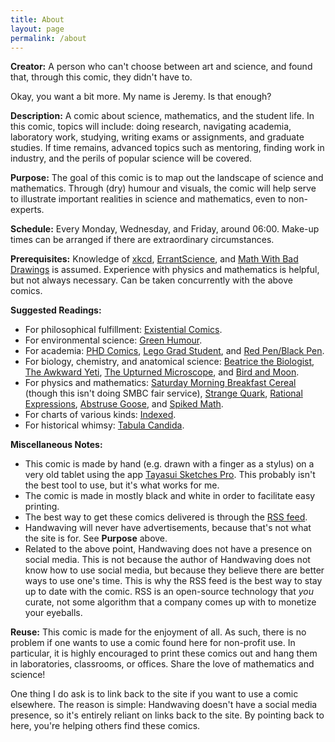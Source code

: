 ```yaml
---
title: About
layout: page
permalink: /about
---
```


**Creator:** A person who can't choose between art and science, and found that, through this comic, they didn't have to.

Okay, you want a bit more. My name is Jeremy. Is that enough?

**Description:** A comic about science, mathematics, and the student life. In this comic, topics will include: doing research, navigating academia, laboratory work, studying, writing exams or assignments, and graduate studies. If time remains, advanced topics such as mentoring, finding work in industry, and the perils of popular science will be covered.

**Purpose:** The goal of this comic is to map out the landscape of science and mathematics. Through (dry) humour and visuals, the comic will help serve to illustrate important realities in science and mathematics, even to non-experts.

**Schedule:** Every Monday, Wednesday, and Friday, around 06:00. Make-up times can be arranged if there are extraordinary circumstances.

**Prerequisites:** Knowledge of [xkcd](xkcd.com), [ErrantScience](errantscience.com), and [Math With Bad Drawings](mathwithbaddrawings.com) is assumed. Experience with physics and mathematics is helpful, but not always necessary. Can be taken concurrently with the above comics.

**Suggested Readings:**
  - For philosophical fulfillment: [Existential Comics](existentialcomics.com).
  - For environmental science: [Green Humour](http://www.greenhumour.com).
  - For academia: [PHD Comics](http://phdcomics.com), [Lego Grad Student](https://legogradstudent.tumblr.com), and [Red Pen/Black Pen](https://redpenblackpen.tumblr.com).
  - For biology, chemistry, and anatomical science: [Beatrice the Biologist](http://www.beatricebiologist.com), [The Awkward Yeti](http://theawkwardyeti.com), [The Upturned Microscope](https://theupturnedmicroscope.com), and [Bird and Moon](http://www.birdandmoon.com).
  - For physics and mathematics: [Saturday Morning Breakfast Cereal](https://www.smbc-comics.com) (though this isn't doing SMBC fair service), 
 [Strange Quark](https://sqcomic.com), [Rational Expressions](https://blueshirtkhakipants.com), [Abstruse Goose](abstrusegoose.com), and [Spiked Math](http://spikedmath.com).
  - For charts of various kinds: [Indexed](http://thisisindexed.com).
  - For historical whimsy: [Tabula Candida](https://tabulacandida.wordpress.com).


**Miscellaneous Notes:**
  - This comic is made by hand (e.g. drawn with a finger as a stylus) on a very old tablet using the app [Tayasui Sketches Pro](http://tayasui.com/sketches/). This probably isn't the best tool to use, but it's what works for me.
  - The comic is made in mostly black and white in order to facilitate easy printing.
  - The best way to get these comics delivered is through the [RSS feed]({site.url}/feed).
  - Handwaving will never have advertisements, because that's not what the site is for. See **Purpose** above.
  - Related to the above point, Handwaving does not have a presence on social media. This is not because the author of Handwaving does not know how to use social media, but because they believe there are better ways to use one's time. This is why the RSS feed is the best way to stay up to date with the comic. RSS is an open-source technology that *you* curate, not some algorithm that a company comes up with to monetize your eyeballs.

**Reuse:** This comic is made for the enjoyment of all. As such, there is no problem if one wants to use a comic found here for non-profit use. In particular, it is highly encouraged to print these comics out and hang them in laboratories, classrooms, or offices. Share the love of mathematics and science!

One thing I do ask is to link back to the site if you want to use a comic elsewhere. The reason is simple: Handwaving doesn't have a social media presence, so it's entirely reliant on links back to the site. By pointing back to here, you're helping others find these comics.
